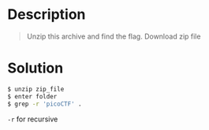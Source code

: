 # Description
> Unzip this archive and find the flag.
Download zip file

# Solution
```bash
$ unzip zip_file
$ enter folder
$ grep -r 'picoCTF' .
```

`-r` for recursive